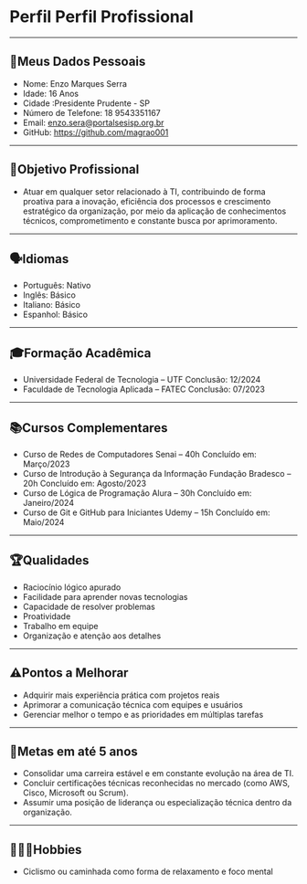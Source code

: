 # Perfil Perfil Profissional
---
📄Meus Dados Pessoais
---
- Nome: Enzo Marques Serra
- Idade: 16 Anos
- Cidade :Presidente Prudente - SP
- Número de Telefone: 18 9543351167
- Email: enzo.sera@portalsesisp.org.br
- GitHub: https://github.com/magrao001
---
🎯Objetivo Profissional
---
- Atuar em qualquer setor relacionado à TI, contribuindo de forma proativa para a inovação, eficiência dos processos e crescimento estratégico da organização, por meio da aplicação de conhecimentos técnicos, comprometimento e constante busca por aprimoramento.
---
 🗣Idiomas
---
- Português: Nativo
- Inglês: Básico
- Italiano: Básico
- Espanhol: Básico 
---
🎓Formação Acadêmica
---
- Universidade Federal de Tecnologia – UTF
Conclusão: 12/2024
- Faculdade de Tecnologia Aplicada – FATEC
Conclusão: 07/2023 
---
📚Cursos Complementares
---
- Curso de Redes de Computadores
Senai – 40h
Concluído em: Março/2023
- Curso de Introdução à Segurança da Informação
Fundação Bradesco – 20h
Concluído em: Agosto/2023
- Curso de Lógica de Programação
Alura – 30h
Concluído em: Janeiro/2024
- Curso de Git e GitHub para Iniciantes
Udemy – 15h
Concluído em: Maio/2024
---
🏆Qualidades
---
- Raciocínio lógico apurado
- Facilidade para aprender novas tecnologias
- Capacidade de resolver problemas
- Proatividade
- Trabalho em equipe
- Organização e atenção aos detalhes
---
⚠️Pontos a Melhorar
---
- Adquirir mais experiência prática com projetos reais
- Aprimorar a comunicação técnica com equipes e usuários
- Gerenciar melhor o tempo e as prioridades em múltiplas tarefas
---
🎯Metas em até 5 anos
---
- Consolidar uma carreira estável e em constante evolução na área de TI.
- Concluir certificações técnicas reconhecidas no mercado (como AWS, Cisco, Microsoft ou Scrum).
- Assumir uma posição de liderança ou especialização técnica dentro da organização.
---
🏃🏼‍♂️Hobbies
---
- Ciclismo ou caminhada como forma de relaxamento e foco mental
